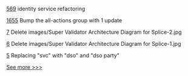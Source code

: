 
[569](https://github.com/hyperledger-labs/fabric-token-sdk/pull/569) identity service refactoring

[1655](https://github.com/hyperledger/indy-plenum/pull/1655) Bump the all-actions group with 1 update

[7](https://github.com/hyperledger-labs/splice/pull/7) Delete images/Super Validator Architecture Diagram for Splice-2.jpg

[6](https://github.com/hyperledger-labs/splice/pull/6) Delete images/Super Validator Architecture Diagram for Splice-1.jpg

[5](https://github.com/hyperledger-labs/splice/pull/5) Replacing "svc" with "dso" and "dso party"


[See more >>>](https://start-here.hyperledger.org/pull-requests)
